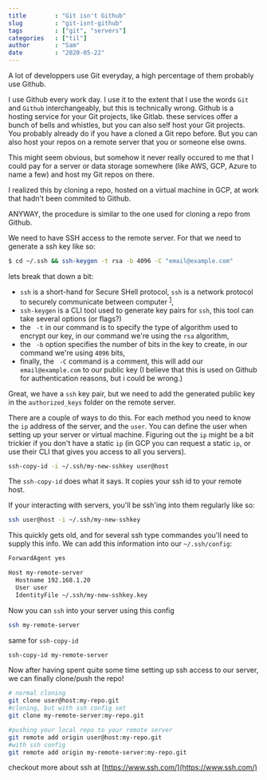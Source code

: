```yaml
---
title        : "Git isn't Github"
slug         : "git-isnt-github"
tags         : ["git", "servers"]
categories   : ["til"]
author       : "Sam"
date         : "2020-05-22"
---
```


A lot of developpers use Git everyday, a high percentage of them probably use Github. 

I use Github every work day. I use it to the extent that I use the words `Git` and `Github` interchangeably, but this is technically wrong. Github is a hosting service for your Git projects, like Gitlab. these services offer a bunch of bells and whistles, but you can also self host your Git projects. You probably already do if you have a cloned a Git repo before. But you can also host your repos on a remote server that you or someone else owns.

This might seem obvious, but somehow it never really occured to me that I could pay for a server or data storage somewhere (like AWS, GCP, Azure to name a few) and host my Git repos on there. 

I realized this by cloning a repo, hosted on a virtual machine in GCP, at work that hadn't been commited to Github.

ANYWAY, the procedure is similar to the one used for cloning a repo from Github. 

We need to have SSH access to the remote server. For that we need to generate a ssh key like so:

```bash
$ cd ~/.ssh && ssh-keygen -t rsa -b 4096 -C "email@example.com"
```

lets break that down a bit:
  - `ssh` is a short-hand for Secure SHell protocol, `ssh` is a network protocol to securely communicate between computer <sup>[1](#foot-1)</sup>, 
  - `ssh-keygen` is a CLI tool used to generate key pairs for `ssh`, this tool can take several options (or flags?)
  - the ` -t` in our command is to specify the type of algorithm used to encrypt our key, in our command we're using the `rsa` algorithm,
  - the ` -b` option specifies the number of bits in the key to create, in our command we're using `4096` bits,
  - finally, the ` -C` command is a comment, this will add our `email@example.com` to our public key (I believe that this is used on Github for authentication reasons, but i could be wrong.)

Great, we have a `ssh` key pair, but we need to add the generated public key in the `authorized_keys` folder on the remote server.

There are a couple of ways to do this. For each method you need to know the `ip` address of the server, and the `user`. You can define the user when setting up your server or virtual machine. Figuring out the `ip` might be a bit trickier if you don't have a static `ip` (in GCP you can request a static `ip`, or use their CLI that gives you access to all you servers). 

```bash
ssh-copy-id -i ~/.ssh/my-new-sshkey user@host
```

The `ssh-copy-id` does what it says. It copies your ssh id to your remote host.

If your interacting with servers, you'll be ssh'ing into them regularly like so:

```bash
ssh user@host -i ~/.ssh/my-new-sshkey
```
This quickly gets old, and for several ssh type commandes you'll need to supply this info. We can add this information into our `~/.ssh/config`:

```bash
ForwardAgent yes

Host my-remote-server
  Hostname 192.168.1.20
  User user
  IdentityFile ~/.ssh/my-new-sshkey.key
```

Now you can `ssh` into your server using this config
```bash
ssh my-remote-server
```

same for `ssh-copy-id`

```bash
ssh-copy-id my-remote-server
```

Now after having spent quite some time setting up ssh access to our server, we can finally clone/push the repo!

```bash
# normal cloning
git clone user@host:my-repo.git
#cloning, but with ssh config set
git clone my-remote-server:my-repo.git

#pushing your local repo to your remote server
git remote add origin user@host:my-repo.git 
#with ssh config
git remote add origin my-remote-server:my-repo.git
```

<a name='foot-1'></a>checkout more about ssh at [https://www.ssh.com/](https://www.ssh.com/)